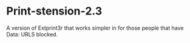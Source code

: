 # Print-stension-2.3
A version of Extprint3r that works simpler in for those people that have Data: URLS blocked.

